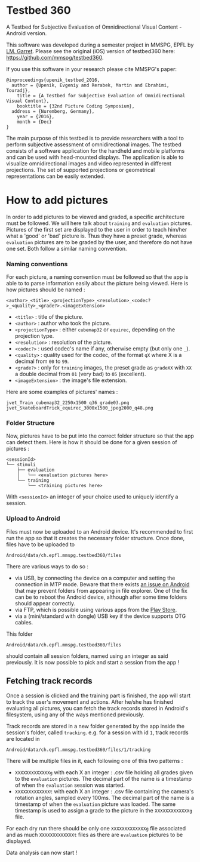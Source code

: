 # Testbed 360
A Testbed for Subjective Evaluation of Omnidirectional Visual Content - Android version.

This software was developed during a semester project in MMSPG, EPFL by [LM. Garret](https://github.com/lmgarret).
Please see the original (iOS) version of testbed360 here: https://github.com/mmspg/testbed360.

If you use this software in your research please cite MMSPG's paper:
```
@inproceedings{upenik_testbed_2016,
  author = {Upenik, Evgeniy and Rerabek, Martin and Ebrahimi, Touradj},
	title = {A Testbed for Subjective Evaluation of Omnidirectional Visual Content},
	booktitle = {32nd Picture Coding Symposium},
  address = {Nuremberg, Germany},
	year = {2016},
	month = {Dec}
}
```

The main purpose of this testbed is 
to provide researchers with a tool to perform
subjective assessment of omnidirectional images.
The testbed consists of a software application for the handheld
and mobile platforms and can be used with head-mounted
displays. The application is able to visualize omnidirectional
images and video represented in different projections. The
set of supported projections or geometrical representations
can be easily extended.

# How to add pictures

In order to add pictures to be viewed and graded, a specific architecture must be followed.
We will here talk about `training` and `evaluation` pictures. Pictures of the first set are displayed to the user in order to teach him/her what a 'good' or 'bad' picture is. Thus they have a preset grade, whereas `evaluation` pictures are to be graded by the user, and therefore do not have one set. Both follow a similar naming convention.

### Naming conventions

For each picture, a naming convention must be followed so that the app is able to to parse information easily about the picture being viewed. Here is how pictures should be named :
```
<author>_<title>_<projectionType>_<resolution>_<codec?>_<quality>_<grade?>.<imageExtension>
```
 - `<title>` : title of the picture.
 - `<author>` : author who took the picture.
 - `<projectionType>` : either `cubemap32` or `equirec`, depending on the projection type.
 - `<resolution>` : resolution of the picture.
 - `<codec?>` : used codec's name if any, otherwise empty (but only one `_`).
 - `<quality>` : quality used for the codec, of the format `qX` where X is a decimal from `00` to `99`.
 - `<grade?>` : only for `training` images, the preset grade as `gradeXX` with `XX` a double decimal from `01` (very bad) to `05` (excellent).
 - `<imageExtension>` : the image's file extension.

 Here are some examples of pictures' names :
```
jvet_Train_cubemap32_2250x1500_q36_grade03.png
jvet_SkateboardTrick_equirec_3000x1500_jpeg2000_q48.png
```

### Folder Structure

Now, pictures have to be put into the correct folder structure so that the app can detect them. Here is how it should be done for a given session of pictures :
```
<sessionId>
└── stimuli
    ├── evaluation
    │   └── <evaluation pictures here>
    └── training
        └── <training pictures here>
```
With `<sessionId>` an integer of your choice used to uniquely identify a session.

### Upload to Android

Files must now be uploaded to an Android device. It's recommended to first run the app so that it creates the necessary folder structure. Once done, files have to be uploaded to
```
Android/data/ch.epfl.mmspg.testbed360/files
```
There are various ways to do so :
 - via USB, by connecting the device on a computer and setting the connection in MTP mode. Beware that there exists [an issue on Android](https://issuetracker.google.com/issues/37071807) that may prevent folders from appearing in file explorer. One of the fix can be to reboot the Android device, although after some time folders should appear correctly.
 - via FTP, which is possible using various apps from the [Play Store](https://play.google.com/store/apps).
 - via a (mini/standard with dongle) USB key if the device supports OTG cables.

This folder
```
Android/data/ch.epfl.mmspg.testbed360/files
```
should contain all session folders, named using an integer as said previously. It is now possible to pick and start a session from the app !

## Fetching track records

Once a session is clicked and the training part is finished, the app will start to track the user's movement and actions. After he/she has finished evaluating all pictures, you can fetch the track records stored in Android's filesystem, using any of the ways mentioned previously.

Track records are stored in a new folder generated by the app inside the session's folder, called `tracking`. e.g. for a session with id `1`, track records are located in
```
Android/data/ch.epfl.mmspg.testbed360/files/1/tracking
```
There will be multiple files in it, each following one of this two patterns :
 - `XXXXXXXXXXXXXg` with each X an integer : .csv file holding all grades given to the `evaluation` pictures. The decimal part of the name is a timestamp of when the `evaluation` session was started.
 - `XXXXXXXXXXXXXt` with each X an integer : .csv file containing the camera's rotation angles, sampled every 100ms. The decimal part of the name is a timestamp of when the `evaluation` picture was loaded. The same timestamp is used to assign a grade to the picture in the `XXXXXXXXXXXXXg` file.

For each dry run there should be only one `XXXXXXXXXXXXXg` file associated and as much `XXXXXXXXXXXXXt` files as there are `evaluation` pictures to be displayed.

Data analysis can now start !
